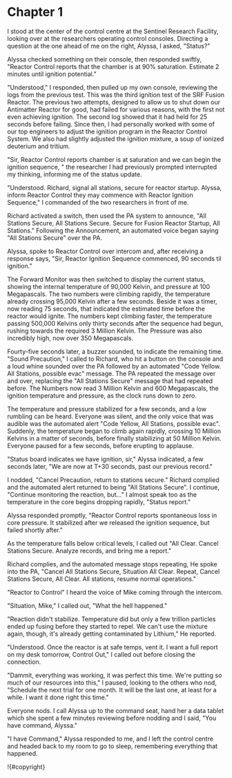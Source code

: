 # Chapter 1

I stood at the center of the control centre at the Sentinel Research Facility, looking over at the researchers operating control consoles. Directing a question at the one ahead of me on the right, Alyssa, I asked, "Status?"

Alyssa checked something on their console, then responded swiftly, "Reactor Control reports that the chamber is at 90% saturation. Estimate 2 minutes until ignition potential."

"Understood," I responded, then pulled up my own console, reviewing the logs from the previous test. This was the third ignition test of the SRF Fusion Reactor. The previous two attempts, designed to allow us to shut down our Antimatter Reactor for good, had failed for various reasons, with the first not even achieving ignition. The second log showed that it had held for 25 seconds before failing. Since then, I had personally worked with some of our top engineers to adjust the ignition program in the Reactor Control System. We also had slightly adjusted the ignition mixture, a soup of ionized deuterium and tritium.

"Sir, Reactor Control reports chamber is at saturation and we can begin the ignition sequence, " the researcher I had previously prompted interrupted my thinking, informing me of the status update.

"Understood. Richard, signal all stations, secure for reactor startup. Alyssa, inform Reactor Control they may commence with Reactor Ignition Sequence," I commanded of the two researchers in front of me.

Richard activated a switch, then used the PA system to announce, "All Stations Secure, All Stations Secure. Secure for Fusion Reactor Startup, All Stations." Following the Announcement, an automated voice began saying "All Stations Secure" over the PA.

Alyssa, spoke to Reactor Control over intercom and, after receiving a response says, "Sir, Reactor Ignition Sequence commenced, 90 seconds til ignition."

The Forward Monitor was then switched to display the current status, showing the internal temperature of 90,000 Kelvin, and pressure at 100 Megapascals. The two numbers were climbing rapidly, the temperature already crossing 95,000 Kelvin after a few seconds. Beside it was a timer, now reading 75 seconds, that indicated the estimated time before the reactor would ignite. The numbers kept climbing faster, the temperature passing 500,000 Kelvins only thirty seconds after the sequence had begun, rushing towards the required 3 Million Kelvin. The Pressure was also incredibly high, now over 350 Megapascals. 

Fourty-five seconds later, a buzzer sounded, to indicate the remaining time. "Sound Precaution," I called to Richard, who hit a button on the console and a loud whine sounded over the PA followed by an automated "Code Yellow. All Stations, possible evac" message. The PA repeated the message over and over, replacing the "All Stations Secure" message that had repeated before. The Numbers now read 3 Million Kelvin and 600 Megapascals, the ignition temperature and pressure, as the clock runs down to zero.

The temperature and pressure stabilized for a few seconds, and a low rumbling can be heard. Everyone was silent, and the only voice that was audible was the automated alert "Code Yellow, All Stations, possible evac". Suddenly, the temperature began to climb again rapidly, crossing 10 Million Kelvins in a matter of seconds, before finally stabilizing at 50 Million Kelvin. Everyone paused for a few seconds, before erupting to applause.

"Status board indicates we have ignition, sir," Alyssa indicated, a few seconds later, "We are now at T+30 seconds, past our previous record."

I nodded, "Cancel Precaution, return to stations secure." Richard complied and the automated alert returned to being "All Stations Secure". I continue, "Continue monitoring the reaction, but..." I almost speak too as the temperature in the core begins dropping rapidly, "Status report."

Alyssa responded promptly, "Reactor Control reports spontaneous loss in core pressure. It stabilized after we released the ignition sequence, but failed shortly after."

As the temperature falls below critical levels, I called out "All Clear. Cancel Stations Secure. Analyze records, and bring me a report."

Richard complies, and the automated message stops repeating, He spoke into the PA, "Cancel All Stations Secure, Situation All Clear. Repeat, Cancel Stations Secure, All Clear. All stations, resume normal operations."

"Reactor to Control" I heard the voice of Mike coming through the intercom.

"Situation, Mike," I called out, "What the hell happened."

"Reaction didn't stabilize. Temperature did but only a few trillion particles ended up fusing before they started to repel. We can't use the mixture again, though, it's already getting contaminated by Lithium," He reported.

"Understood. Once the reactor is at safe temps, vent it. I want a full report on my desk tomorrow, Control Out," I called out before closing the connection.

"Dammit, everything was working, it was perfect this time. We're putting so much of our resources into this," I paused, looking to the others who nod, "Schedule the next trial for one month. It will be the last one, at least for a while. I want it done right this time."

Everyone nods. I call Alyssa up to the command seat, hand her a data tablet which she spent a few minutes reviewing before nodding and I said, "You have command, Alyssa."

"I have Command," Alyssa responded to me, and I left the control centre and headed back to my room to go to sleep, remembering everything that happened.

!{#copyright}